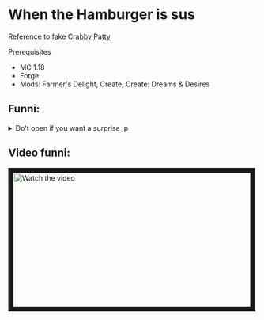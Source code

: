 # When the Hamburger is sus

Reference to [fake Crabby Patty](https://www.youtube.com/watch?v=guBOYBhOcUY)

Prerequisites
* MC 1.18
* Forge
* Mods: Farmer's Delight, Create, Create: Dreams & Desires

## Funni:

<details>
  <summary>Do't open if you want a surprise ;p</summary>
 
  * has a 30% to kill upon eating (change value in the script to configure)
  * doesn't affect regular hamburgers
  * funni
</details>

## Video funni:
<a href="http://www.youtube.com/watch?feature=player_embedded&v=fBB2mD7w3gM" target="_blank">
 <img src="http://img.youtube.com/vi/fBB2mD7w3gM/maxresdefault.jpg" alt="Watch the video" width="480" height="270" border="10" />
</a>  
